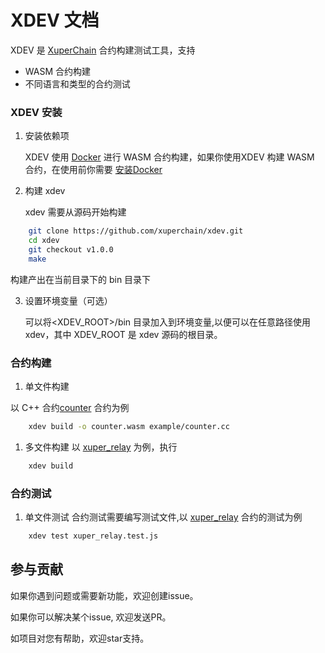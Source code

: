 # XDEV 文档
XDEV 是 [XuperChain](https://github.com/xuperchain/xuperchain) 合约构建测试工具，支持
- WASM 合约构建
- 不同语言和类型的合约测试

### XDEV 安装
1. 安装依赖项

    XDEV 使用 [Docker](https://docs.docker.com/engine/install/) 进行 WASM 合约构建，如果你使用XDEV 构建 WASM 合约，在使用前你需要 [安装Docker](https://docs.docker.com/engine/install/) 

2. 构建 xdev

   xdev 需要从源码开始构建 

``` bash
    git clone https://github.com/xuperchain/xdev.git 
    cd xdev 
    git checkout v1.0.0
    make 
```
构建产出在当前目录下的 bin 目录下

3. 设置环境变量（可选）

   可以将<XDEV_ROOT>/bin 目录加入到环境变量,以便可以在任意路径使用xdev，其中 XDEV_ROOT 是 xdev 源码的根目录。

### 合约构建

1. 单文件构建

以 C++ 合约[counter](https://github.com/xuperchain/contract-sdk-cpp/blob/main/example/counter.cc) 合约为例

``` bash
    xdev build -o counter.wasm example/counter.cc 
```

1. 多文件构建
以 [xuper_relay](https://github.com/xuperchain/contract-sdk-cpp/tree/main/example/xuper_relayer) 为例，执行
``` bash
    xdev build 
``` 

### 合约测试
1. 单文件测试
合约测试需要编写测试文件,以 [xuper_relay](https://github.com/xuperchain/contract-sdk-cpp/blob/main/test/xuper_relay.test.js) 合约的测试为例
``` bash
    xdev test xuper_relay.test.js
```


## 参与贡献

如果你遇到问题或需要新功能，欢迎创建issue。

如果你可以解决某个issue, 欢迎发送PR。

如项目对您有帮助，欢迎star支持。


